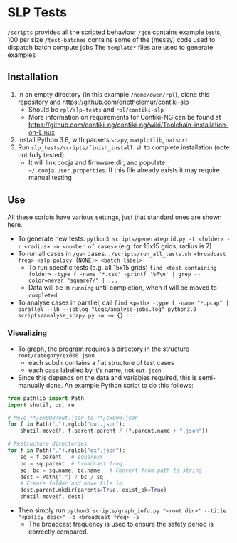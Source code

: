 # SLP Tests
`/scripts` provides all the scripted behaviour
`/gen` contains example tests, 100 per size 
`/test-batches` contains some of the (messy) code used to dispatch batch compute jobs
The `template*` files are used to generate examples

## Installation
1. In an empty directory (in this example `/home/owen/rpl`), clone this repository and https://github.com/ericthelemur/contiki-slp
    - Should be `rpl/slp-tests` and `rpl/contiki-slp`
    - More information on requirements for Contiki-NG can be found at https://github.com/contiki-ng/contiki-ng/wiki/Toolchain-installation-on-Linux
2. Install Python 3.8, with packets `scapy`, `matplotlib`, `natsort`
3. Run `slp_tests/scripts/finish_install.sh` to complete installation (note not fully tested)
    - It will link cooja and firmware dir, and populate `~/.cooja.user.properties`. If this file already exists it may require manual testing

## Use
All these scripts have various settings, just that standard ones are shown here.

- To generate new tests: `python3 scripts/generategrid.py -t <folder> -r <radius> -n <number of cases>` (e.g. for 15x15 grids, radius is 7)
- To run all cases in `/gen` cases: `./scripts/run_all_tests.sh <broadcast freq> <slp policy (NONE)> <batch label>`
    - To run specific tests (e.g. all 15x15 grids) `find <test containing folder> -type f -name "*.csc" -printf '%P\n' | grep --color=never "square7/" | ...`
    - Data will be in `running` until completion, when it will be moved to `completed`
- To analyse cases in parallel, call `find <path> -type f -name "*.pcap" | parallel --lb --joblog "logs/analyse-jobs.log" python3.9 scripts/analyse_scapy.py -w -o {} :::`

### Visualizing
- To graph, the program requires a directory in the structure `root/category/ex000.json` 
    - each subdir contains a flat structure of test cases
    - each case labelled by it's name, not `out.json`
- Since this depends on the data and variables required, this is semi-manually done. An example Python script to do this follows:
```python
from pathlib import Path
import shutil, os, re

# Move **/ex000/out.json to **/ex000.json
for f in Path(".").rglob("out.json"):
    shutil.move(f, f.parent.parent / (f.parent.name + ".json"))

# Restructure directories
for f in Path(".").rglob("ex*.json"):
    sq = f.parent   # squarexx
    bc = sq.parent  # broadcast freq
    sq, bc = sq.name, bc.name   # Convert from path to string
    dest = Path(".") / bc / sq
    # Create folder and move file in
    dest.parent.mkdir(parents=True, exist_ok=True)
    shutil.move(f, dest)
```
- Then simply run `python3 scripts/graph_info.py "<root dir>" --title "<policy desc>" -b <broadcast freq> -s`
    - The broadcast frequency is used to ensure the safety period is correctly compared.